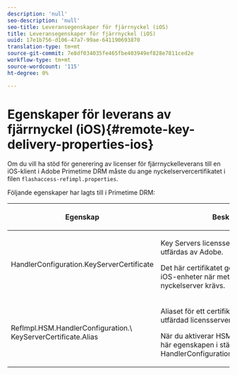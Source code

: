 ```yaml
---
description: 'null'
seo-description: 'null'
seo-title: Leveransegenskaper för fjärrnyckel (iOS)
title: Leveransegenskaper för fjärrnyckel (iOS)
uuid: 17e1b756-d106-47a7-99ae-641190693870
translation-type: tm+mt
source-git-commit: 7e8df034035fe465fbe403949ef828e7811ced2e
workflow-type: tm+mt
source-wordcount: '115'
ht-degree: 0%

---
```



# Egenskaper för leverans av fjärrnyckel (iOS){#remote-key-delivery-properties-ios}

Om du vill ha stöd för generering av licenser för fjärrnyckelleverans till en iOS-klient i Adobe Primetime DRM måste du ange nyckelservercertifikatet i filen `flashaccess-refimpl.properties`.

Följande egenskaper har lagts till i Primetime DRM:

<table frame="all" colsep="1" rowsep="1" class="+ topic/table adobe-d/table " id="table_xz2_lwy_n4"> 
 <thead class="- topic/thead "> 
  <tr rowsep="1" class="- topic/row "> 
   <th colname="1" class="- topic/entry entry"> <p class="- topic/p ">Egenskap </p> </th> 
   <th colname="2" class="- topic/entry entry"> <p class="- topic/p ">Beskrivning </p> </th> 
  </tr> 
 </thead>
 <tbody class="- topic/tbody "> 
  <tr rowsep="1" class="- topic/row "> 
   <td colname="1" class="- topic/entry "><span class="codeph"> HandlerConfiguration.KeyServerCertificate</span> </td> 
   <td colname="2" class="- topic/entry "> <p>Key Servers licensservercertifikat som utfärdas av Adobe. </p> <p>Det här certifikatet genererar licenser för iOS-enheter när metadata anger att en nyckelserver krävs. </p> </td> 
  </tr> 
  <tr rowsep="0" class="- topic/row "> 
   <td colname="1" class="- topic/entry "><span class="codeph"> RefImpl.HSM.HandlerConfiguration.\ KeyServerCertificate.Alias</span> </td> 
   <td colname="2" class="- topic/entry "> <p>Aliaset för ett certifikat för en Adobe-utfärdad licensserver som lagras på HSM. </p> <p>När du aktiverar HSM kan du använda den här egenskapen i stället för egenskapen <span class="codeph"> HandlerConfiguration.KeyServerCertificate</span>. </p> </td> 
  </tr> 
 </tbody> 
</table>


